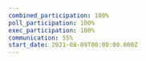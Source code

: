 ```yaml
---
combined_participation: 100%
poll_participation: 100%
exec_participation: 100%
communication: 55%
start_date: 2021-08-09T00:00:00.000Z
---
```

